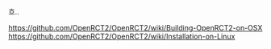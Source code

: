 흐..

https://github.com/OpenRCT2/OpenRCT2/wiki/Building-OpenRCT2-on-OSX
https://github.com/OpenRCT2/OpenRCT2/wiki/Installation-on-Linux

